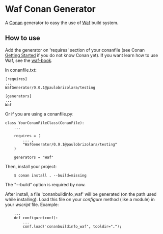 # Waf Conan Generator

A [Conan](https://www.conan.io/) generator to easy the use of [Waf](https://waf.io) build system.

## How to use

Add the generator on 'requires' section of your conanfile
(see Conan [Getting Started](http://docs.conan.io/en/latest/getting_started.html)
if you do not know Conan yet).
If you want learn how to use Waf, see the [waf-book](https://waf.io/book/).

In conanfile.txt:

    [requires]
    ...
    WafGenerator/0.0.1@paulobrizolara/testing

    [generators]
    ...
    Waf

Or if you are using a conanfile.py:

    class YourConanFileClass(ConanFile):
        ...

        requires = (
            ... ,
            "WafGenerator/0.0.1@paulobrizolara/testing"
        )

        generators = "Waf"

Then, install your project:

        $ conan install . --build=missing

The "--build" option is required by now.

After install, a file 'conanbuildinfo_waf' will be generated (on the path used while installing).
Load this file on your *configure* method (like a module) in your *wscript* file. Example:

        ...
        def configure(conf):
            ...
            conf.load('conanbuildinfo_waf', tooldir=".");
